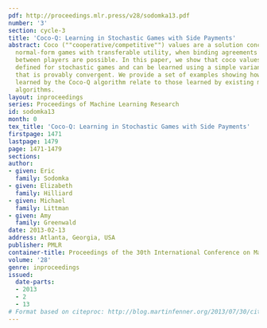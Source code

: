 ```yaml
---
pdf: http://proceedings.mlr.press/v28/sodomka13.pdf
number: '3'
section: cycle-3
title: 'Coco-Q: Learning in Stochastic Games with Side Payments'
abstract: Coco (""cooperative/competitive"") values are a solution concept for two-player
  normal-form games with transferable utility, when binding agreements and side payments
  between players are possible. In this paper, we show that coco values can also be
  defined for stochastic games and can be learned using a simple variant of Q-learning
  that is provably convergent. We provide a set of examples showing how the strategies
  learned by the Coco-Q algorithm relate to those learned by existing multiagent Q-learning
  algorithms.
layout: inproceedings
series: Proceedings of Machine Learning Research
id: sodomka13
month: 0
tex_title: 'Coco-Q: Learning in Stochastic Games with Side Payments'
firstpage: 1471
lastpage: 1479
page: 1471-1479
sections: 
author:
- given: Eric
  family: Sodomka
- given: Elizabeth
  family: Hilliard
- given: Michael
  family: Littman
- given: Amy
  family: Greenwald
date: 2013-02-13
address: Atlanta, Georgia, USA
publisher: PMLR
container-title: Proceedings of the 30th International Conference on Machine Learning
volume: '28'
genre: inproceedings
issued:
  date-parts:
  - 2013
  - 2
  - 13
# Format based on citeproc: http://blog.martinfenner.org/2013/07/30/citeproc-yaml-for-bibliographies/
---
```

